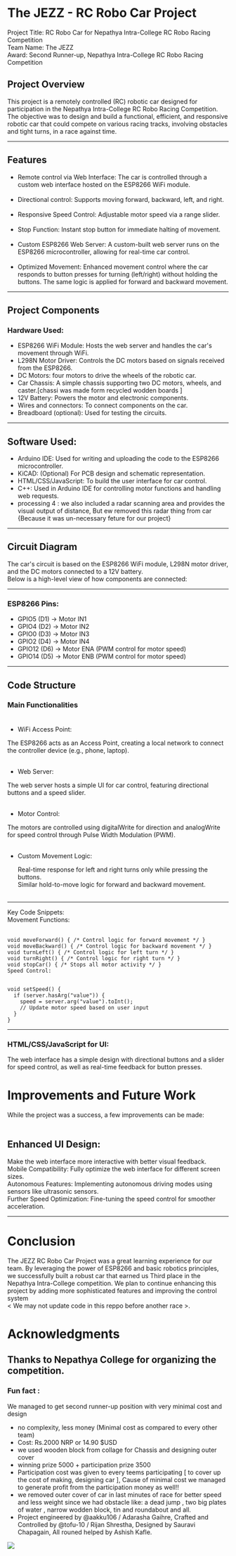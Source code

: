 # The JEZZ - RC Robo Car Project
Project Title: RC Robo Car for Nepathya Intra-College RC Robo Racing Competition</br>
Team Name: The JEZZ</br>
Award: Second Runner-up, Nepathya Intra-College RC Robo Racing Competition</br>

## Project Overview</br>
This project is a remotely controlled (RC) robotic car designed for participation in the Nepathya Intra-College RC Robo Racing Competition.</br> The objective was to design and build a functional, efficient, and responsive robotic car that could compete on various racing tracks, involving obstacles and tight turns, in a race against time.</br>

---
## Features

- Remote control via Web Interface: The car is controlled through a custom web interface hosted on the ESP8266 WiFi module.</br></br>
- Directional control: Supports moving forward, backward, left, and right.</br></br>
- Responsive Speed Control: Adjustable motor speed via a range slider.</br></br>
- Stop Function: Instant stop button for immediate halting of movement.</br></br>
- Custom ESP8266 Web Server: A custom-built web server runs on the ESP8266 microcontroller, allowing for real-time car control.</br></br>
- Optimized Movement: Enhanced movement control where the car responds to button presses for turning (left/right) without holding the buttons. The same logic is applied for forward and backward movement.</br>

---
## Project Components
### Hardware Used:

- ESP8266 WiFi Module: Hosts the web server and handles the car's movement through WiFi.</br>
- L298N Motor Driver: Controls the DC motors based on signals received from the ESP8266.</br>
- DC Motors: four motors to drive the wheels of the robotic car.</br>
- Car Chassis: A simple chassis supporting two DC motors, wheels, and caster.[chassi was made form recycled wodden boards ]</br>
- 12V Battery: Powers the motor and electronic components.</br>
- Wires and connectors: To connect components on the car.</br>
- Breadboard (optional): Used for testing the circuits.</br>

---
## Software Used:</br>
- Arduino IDE: Used for writing and uploading the code to the ESP8266 microcontroller.</br>
- KiCAD: (Optional) For PCB design and schematic representation.</br>
- HTML/CSS/JavaScript: To build the user interface for car control.</br>
- C++: Used in Arduino IDE for controlling motor functions and handling web requests.</br>
- processing 4 : we also included a radar scanning area and provides the visual output of distance, But ew removed this radar thing from car {Because it was un-necessary feture for our project} 

---
## Circuit Diagram
The car's circuit is based on the ESP8266 WiFi module, L298N motor driver, and the DC motors connected to a 12V battery. </br>Below is a high-level view of how components are connected: </br>

---

### ESP8266 Pins: </br>
- GPIO5 (D1) → Motor IN1</br>
- GPIO4 (D2) → Motor IN2</br>
 - GPIO0 (D3) → Motor IN3</br>
- GPIO2 (D4) → Motor IN4</br>
- GPIO12 (D6) → Motor ENA (PWM control for motor speed)</br>
- GPIO14 (D5) → Motor ENB (PWM control for motor speed)</br>

---
## Code Structure</br>
### Main Functionalities</br> </br>
- WiFi Access Point:</br>

The ESP8266 acts as an Access Point, creating a local network to connect the controller device (e.g., phone, laptop).</br></br>
- Web Server:</br>

The web server hosts a simple UI for car control, featuring directional buttons and a speed slider.</br></br>
- Motor Control:</br>

The motors are controlled using digitalWrite for direction and analogWrite for speed control through Pulse Width Modulation (PWM).</br></br>
- Custom Movement Logic:</br>

  Real-time response for left and right turns only while pressing the buttons.</br>
  Similar hold-to-move logic for forward and backward movement.</br></br>

---
Key Code Snippets:</br>
Movement Functions:</br></br>


    
    void moveForward() { /* Control logic for forward movement */ }
    void moveBackward() { /* Control logic for backward movement */ }
    void turnLeft() { /* Control logic for left turn */ }
    void turnRight() { /* Control logic for right turn */ }
    void stopCar() { /* Stops all motor activity */ }
    Speed Control:

    
    void setSpeed() {
      if (server.hasArg("value")) {
        speed = server.arg("value").toInt();
        // Update motor speed based on user input
      }
    }
    
---
    
### HTML/CSS/JavaScript for UI:
The web interface has a simple design with directional buttons and a slider for speed control, as well as real-time feedback for button presses.</br>
# Improvements and Future Work</br>
While the project was a success, a few improvements can be made:</br></br>

## Enhanced UI Design: 
Make the web interface more interactive with better visual feedback.</br>
Mobile Compatibility: Fully optimize the web interface for different screen sizes.</br>
Autonomous Features: Implementing autonomous driving modes using sensors like ultrasonic sensors.</br>
Further Speed Optimization: Fine-tuning the speed control for smoother acceleration.</br>

---
# Conclusion
The JEZZ RC Robo Car Project was a great learning experience for our team. By leveraging the power of ESP8266 and basic robotics principles,</br> we successfully built a robust car that earned us Third place in the Nepathya Intra-College competition. We plan to continue enhancing this project by adding more sophisticated features and improving the control system </br>< We may not update code in this reppo before another race >.

# Acknowledgments
Thanks to Nepathya College for organizing the competition.
---


<!-- Special thanks to ChatGPT for guidance throughout the project. -->

### Fun fact :
  We managed to get second runner-up position with very minimal cost and design 
  - no complexity, less money (Minimal cost as compared to every other team)
  - Cost: Rs.2000 NRP or 14.90 $USD 
  - we used wooden block from collage for Chassis and designing outer cover <Free of cost >
  - winning prize 5000 + participation prize 3500
  - Participation cost was given to every teems participating [ to cover up the cost of making, designing car ], Cause of minimal cost we managed to generate profit from the participation money as well!!
  - we removed outer cover of car in last minutes of race for better speed and less weight since we had obstacle like: a dead jump , two big plates of water , narrow wodden block, tin and roundabout and all.
  - Project engineered by @aakku106 / Adarasha Gaihre, Crafted and Controlled by @tofu-10 / Rijan Shrestha, Designed by Sauravi Chapagain, All rouned helped by Ashish Kafle. 
<a href="https://visitcount.itsvg.in">
  <img src="https://visitcount.itsvg.in/api?id=JEZZ&label=Views&icon=3&pretty=true" />
</a>
